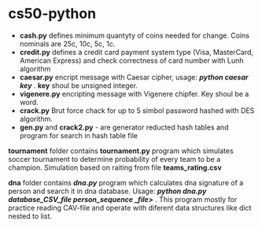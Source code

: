 # cs50-python

- **cash.py** defines minimum quantyty of coins needed for change. Coins nominals are 25c, 10c, 5c, 1c.
- **credit.py** defines a credit card payment system type (Visa, MasterCard, American Express) and check correctness of card number with Lunh algorithm
- **caesar.py** encript message with Caesar cipher, usage: ***python caesar key*** .  **key** shoul be unsigned integer.
- **vigenere.py** encripting message with Vigenere chipfer. Key shoul be a word.
- **crack.py** Brut force chack for up to 5 simbol password hashed with DES algorithm.
- **gen.py** and **crack2.py** - are generator reducted hash tables and program for search in hash table file
 
 **tournament** folder contains **tournament.py** program which simulates soccer tournament to determine probability of every team to be a champion. Simulation based on raiting from file **teams_rating.csv**
 
 **dna** folder contains ***dna.py*** program which calculates dna signature of a person and search it in dna database. Usage: ***python dna.py database_CSV_file person_sequence _file>*** . This program mostly for practice reading CAV-file and operate with diferent data structures like dict nested to list.
